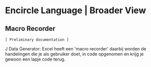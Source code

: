 ﻿Encircle Language | Broader View
================================

Macro Recorder
--------------

`[ Preliminary documentation ]`

J Data Generator: Excel heeft een 'macro recorder' daarbij worden de handelingen die je als gebruiker doet, in code opgenomen en krijg je gewoon een lapje code terug.